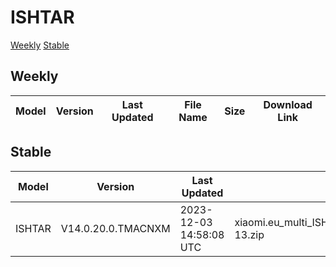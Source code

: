 # ISHTAR
[Weekly](#Weekly)  [Stable](#Stable)
## Weekly
| Model | Version | Last Updated | File Name | Size | Download Link |
| ---- | ---- | ---- | ---- | ---- | ---- |
## Stable
| Model | Version | Last Updated | File Name | Size | Download Link |
| ---- | ---- | ---- | ---- | ---- | ---- |
| ISHTAR | V14.0.20.0.TMACNXM | 2023-12-03 14:58:08 UTC | xiaomi.eu_multi_ISHTAR_V14.0.20.0.TMACNXM_v14-13.zip | 6.2 GB | [SourceForge](https://sourceforge.net/projects/xiaomi-eu-multilang-miui-roms/files/xiaomi.eu/MIUI-STABLE-RELEASES/MIUIv14/xiaomi.eu_multi_ISHTAR_V14.0.20.0.TMACNXM_v14-13.zip/download) |

